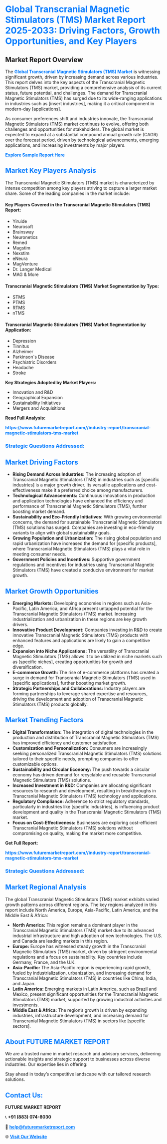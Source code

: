 <h1 style="color: #007BFF;">Global Transcranial Magnetic Stimulators (TMS) Market Report 2025-2033: Driving Factors, Growth Opportunities, and Key Players</h1>

<section id="overview">
<h2>Market Report Overview</h2>
<p>The <a href="https://www.futuremarketreport.com//industry-report/transcranial-magnetic-stimulators-tms-market" style="color: #007BFF; text-decoration: none;"><strong>Global Transcranial Magnetic Stimulators (TMS) Market</strong></a> is witnessing significant growth, driven by increasing demand across various industries. This report delves into the key aspects of the Transcranial Magnetic Stimulators (TMS) market, providing a comprehensive analysis of its current status, future potential, and challenges. The demand for Transcranial Magnetic Stimulators (TMS) has surged due to its wide-ranging applications in industries such as [insert industries], making it a critical component in modern-day [applications].</p>
<p>As consumer preferences shift and industries innovate, the Transcranial Magnetic Stimulators (TMS) market continues to evolve, offering both challenges and opportunities for stakeholders. The global market is expected to expand at a substantial compound annual growth rate (CAGR) over the forecast period, driven by technological advancements, emerging applications, and increasing investments by major players.</p>
</section>

<section id="overview">
<p><a href="https://www.futuremarketreport.com//request-sample/reportId=80136" style="color: #007BFF; text-decoration: none;"><strong>Explore Sample Report Here</strong></a></p>
</section>

<section id="key-players">
<h2 style="color: #007BFF;">Market Key Players Analysis</h2>
<p>The Transcranial Magnetic Stimulators (TMS) market is characterized by intense competition among key players striving to capture a larger market share. Some of the leading companies in the market include:</p>
<h4>Key Players Covered in the Transcranial Magnetic Stimulators (TMS) Report:</h4>
<ul><li>Yiruide</li><li>Neurosoft</li><li>Brainsway</li><li>Neuronetics</li><li>Remed</li><li>Magstim</li><li>Nexstim</li><li>eNeura</li><li>MagVenture</li><li>Dr. Langer Medical</li><li>MAG &amp; More</li></ul>
<h4>Transcranial Magnetic Stimulators (TMS) Market Segmentation by Type:</h4>
<ul><li>STMS</li><li>PTMS</li><li>RTMS</li><li>nTMS</li></ul>

<h4>Transcranial Magnetic Stimulators (TMS) Market Segmentation by Application:</h4>
<ul><li>Depression</li><li>Tinnitus</li><li>Alzheimer</li><li>Parkinson`s Disease</li><li>Psychiatric Disorders</li><li>Headache</li><li>Stroke</li></ul>
<p><strong>Key Strategies Adopted by Market Players:</strong></p>
<ul>
<li>Innovation and R&D</li>
<li>Geographical Expansion</li>
<li>Sustainability Initiatives</li>
<li>Mergers and Acquisitions</li>
</ul>
</section>

<section>
<p><strong>Read Full Analysis: </strong></p><a href="https://www.futuremarketreport.com//industry-report/transcranial-magnetic-stimulators-tms-market" style="color: #007BFF; text-decoration: none;"><strong>https://www.futuremarketreport.com//industry-report/transcranial-magnetic-stimulators-tms-market</strong></a>
<h3 style="color: #007BFF;">Strategic Questions Addressed:</h3>
</section>

<section id="driving-factors">
<h2 style="color: #007BFF;">Market Driving Factors</h2>
<ul>
<li><strong>Rising Demand Across Industries:</strong> The increasing adoption of Transcranial Magnetic Stimulators (TMS) in industries such as [specific industries] is a major growth driver. Its versatile applications and cost-effectiveness make it a preferred choice among manufacturers.</li>
<li><strong>Technological Advancements:</strong> Continuous innovations in production and application technologies have enhanced the efficiency and performance of Transcranial Magnetic Stimulators (TMS), further boosting market demand.</li>
<li><strong>Sustainability and Eco-Friendly Initiatives:</strong> With growing environmental concerns, the demand for sustainable Transcranial Magnetic Stimulators (TMS) solutions has surged. Companies are investing in eco-friendly variants to align with global sustainability goals.</li>
<li><strong>Growing Population and Urbanization:</strong> The rising global population and rapid urbanization have increased the demand for [specific products], where Transcranial Magnetic Stimulators (TMS) plays a vital role in meeting consumer needs.</li>
<li><strong>Government Policies and Incentives:</strong> Supportive government regulations and incentives for industries using Transcranial Magnetic Stimulators (TMS) have created a conducive environment for market growth.</li>
</ul>
</section>

<section id="growth-opportunities">
<h2 style="color: #007BFF;">Market Growth Opportunities</h2>
<ul>
<li><strong>Emerging Markets:</strong> Developing economies in regions such as Asia-Pacific, Latin America, and Africa present untapped potential for the Transcranial Magnetic Stimulators (TMS) market. Increasing industrialization and urbanization in these regions are key growth drivers.</li>
<li><strong>Innovative Product Development:</strong> Companies investing in R&D to create innovative Transcranial Magnetic Stimulators (TMS) products with enhanced features and applications are likely to gain a competitive edge.</li>
<li><strong>Expansion into Niche Applications:</strong> The versatility of Transcranial Magnetic Stimulators (TMS) allows it to be utilized in niche markets such as [specific niches], creating opportunities for growth and diversification.</li>
<li><strong>E-commerce Growth:</strong> The rise of e-commerce platforms has created a surge in demand for Transcranial Magnetic Stimulators (TMS) used in [specific applications], further boosting market growth.</li>
<li><strong>Strategic Partnerships and Collaborations:</strong> Industry players are forming partnerships to leverage shared expertise and resources, driving the development and adoption of Transcranial Magnetic Stimulators (TMS) products globally.</li>
</ul>
</section>

<section id="trending-factors">
<h2 style="color: #007BFF;">Market Trending Factors</h2>
<ul>
<li><strong>Digital Transformation:</strong> The integration of digital technologies in the production and distribution of Transcranial Magnetic Stimulators (TMS) has improved efficiency and customer satisfaction.</li>
<li><strong>Customization and Personalization:</strong> Consumers are increasingly seeking personalized Transcranial Magnetic Stimulators (TMS) solutions tailored to their specific needs, prompting companies to offer customizable options.</li>
<li><strong>Sustainability and Circular Economy:</strong> The push towards a circular economy has driven demand for recyclable and reusable Transcranial Magnetic Stimulators (TMS) solutions.</li>
<li><strong>Increased Investment in R&D:</strong> Companies are allocating significant resources to research and development, resulting in breakthroughs in Transcranial Magnetic Stimulators (TMS) technology and applications.</li>
<li><strong>Regulatory Compliance:</strong> Adherence to strict regulatory standards, particularly in industries like [specific industries], is influencing product development and quality in the Transcranial Magnetic Stimulators (TMS) market.</li>
<li><strong>Focus on Cost-Effectiveness:</strong> Businesses are exploring cost-efficient Transcranial Magnetic Stimulators (TMS) solutions without compromising on quality, making the market more competitive.</li>
</ul>
</section>

<section>
<p><strong>Get Full Report: </strong></p><a href="https://www.futuremarketreport.com//industry-report/transcranial-magnetic-stimulators-tms-market" style="color: #007BFF; text-decoration: none;"><strong>https://www.futuremarketreport.com//industry-report/transcranial-magnetic-stimulators-tms-market</strong></a>
<h3 style="color: #007BFF;">Strategic Questions Addressed:</h3>
</section>


<section id="regional-analysis">
<h2 style="color: #007BFF;">Market Regional Analysis</h2>
<p>The global Transcranial Magnetic Stimulators (TMS) market exhibits varied growth patterns across different regions. The key regions analyzed in this report include North America, Europe, Asia-Pacific, Latin America, and the Middle East & Africa:</p>
<ul>
<li><strong>North America:</strong> This region remains a dominant player in the Transcranial Magnetic Stimulators (TMS) market due to its advanced industrial infrastructure and high adoption of new technologies. The U.S. and Canada are leading markets in this region.</li>
<li><strong>Europe:</strong> Europe has witnessed steady growth in the Transcranial Magnetic Stimulators (TMS) market, driven by stringent environmental regulations and a focus on sustainability. Key countries include Germany, France, and the U.K.</li>
<li><strong>Asia-Pacific:</strong> The Asia-Pacific region is experiencing rapid growth, fueled by industrialization, urbanization, and increasing demand for Transcranial Magnetic Stimulators (TMS) in countries like China, India, and Japan.</li>
<li><strong>Latin America:</strong> Emerging markets in Latin America, such as Brazil and Mexico, present significant opportunities for the Transcranial Magnetic Stimulators (TMS) market, supported by growing industrial activities and investments.</li>
<li><strong>Middle East & Africa:</strong> The region’s growth is driven by expanding industries, infrastructure development, and increasing demand for Transcranial Magnetic Stimulators (TMS) in sectors like [specific sectors].</li>
</ul>
</section>

<footer>
<h2 style="color: #007BFF;">About FUTURE MARKET REPORT</h2>
<p>We are a trusted name in market research and advisory services, delivering actionable insights and strategic support to businesses across diverse industries. Our expertise lies in offering:</p>

<p>Stay ahead in today’s competitive landscape with our tailored research solutions.</p>

<h2 style="color: #007BFF;">Contact Us:</h2>
<p><strong>FUTURE MARKET REPORT</strong></p>
<p>📞 <strong>+91 (883) 074-8030</strong></p>
<p>📧 <strong><a href="mailto:help@futuremarketreport.com" style="color: #007BFF;">help@futuremarketreport.com</a></strong></p>
<p>🌐 <strong><a href="https://www.futuremarketreport.com/" style="color: #007BFF;">Visit Our Website</a></strong></p>
</footer>